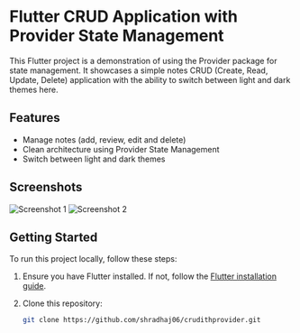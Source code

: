 # Flutter CRUD Application with Provider State Management
This Flutter project is a demonstration of using the Provider package for state management. It showcases a simple notes CRUD (Create, Read, Update, Delete) application with the ability to switch between light and dark themes here.

## Features

- Manage notes (add, review, edit and delete)
- Clean architecture using Provider State Management
- Switch between light and dark themes

## Screenshots

![Screenshot 1](screenshots/screenshot1.png)
![Screenshot 2](screenshots/screenshot2.png)

## Getting Started

To run this project locally, follow these steps:

1. Ensure you have Flutter installed. If not, follow the [Flutter installation guide](https://flutter.dev/docs/get-started/install).

2. Clone this repository:

   ```bash
   git clone https://github.com/shradhaj06/crudithprovider.git

